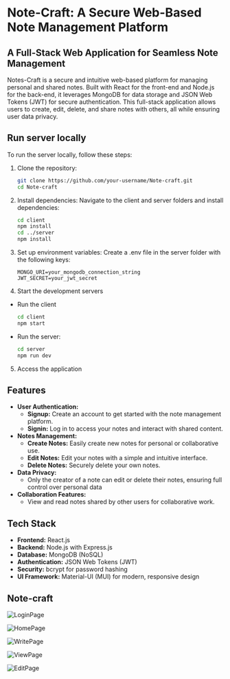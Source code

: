 # Note-Craft: A Secure Web-Based Note Management Platform

## A Full-Stack Web Application for Seamless Note Management

Notes-Craft is a secure and intuitive web-based platform for managing personal and shared notes. Built with React for the front-end and Node.js for the back-end, it leverages MongoDB for data storage and JSON Web Tokens (JWT) for secure authentication. This full-stack application allows users to create, edit, delete, and share notes with others, all while ensuring user data privacy.

## Run server locally
To run the server locally, follow these steps:
1. Clone the repository:
   ```bash
   git clone https://github.com/your-username/Note-craft.git
   cd Note-craft
2. Install dependencies: Navigate to the client and server folders and install dependencies:
   ```bash
   cd client
   npm install
   cd ../server
   npm install
3. Set up environment variables: Create a .env file in the server folder with the following keys:
   ```env
   MONGO_URI=your_mongodb_connection_string
   JWT_SECRET=your_jwt_secret
4. Start the development servers
- Run the client
   ```bash
   cd client
   npm start
- Run the server:
   ```bash
   cd server
   npm run dev
5. Access the application  
   
## Features

- **User Authentication:** 
   - **Signup:** Create an account to get started with the note management platform.
   - **Signin:** Log in to access your notes and interact with shared content.
- **Notes Management:**
   - **Create Notes:** Easily create new notes for personal or collaborative use.
   - **Edit Notes:** Edit your notes with a simple and intuitive interface.
   - **Delete Notes:** Securely delete your own notes.
- **Data Privacy:**
   - Only the creator of a note can edit or delete their notes, ensuring full control over personal data
- **Collaboration Features:**
   - View and read notes shared by other users for collaborative work.

## Tech Stack
- **Frontend:** React.js
- **Backend:** Node.js with Express.js
- **Database:** MongoDB (NoSQL)
- **Authentication:** JSON Web Tokens (JWT)
- **Security:** bcrypt for password hashing
- **UI Framework:** Material-UI (MUI) for modern, responsive design

## Note-craft
![LoginPage](https://github.com/user-attachments/assets/efd18d68-53ad-4800-b8a8-1a83f11fdc2b)

![HomePage](https://github.com/user-attachments/assets/e4aa36a5-6b7d-4fcf-a410-02321707c128)

![WritePage](https://github.com/user-attachments/assets/e1808099-6d3a-44f0-807e-a44a67f4adff)

![ViewPage](https://github.com/user-attachments/assets/fee234c7-d0da-49e2-b31d-1fd4414ee924)

![EditPage](https://github.com/user-attachments/assets/f9da6519-8df5-4d24-b83f-67a79da78af5)






